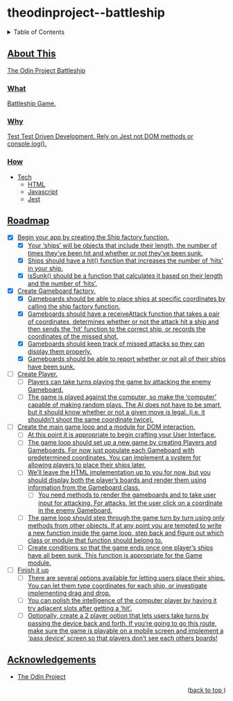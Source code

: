 # theodinproject--battleship
<a name="readme-top"></a>
<details>
    <summary>Table of Contents</summary>
    <ol>
        <li>
            <a href="#about-this">About This</a>
            <ul>
                <li><a href="#what">What</li>
                <li><a href="#why">Why</li>
                <li><a href="#how">How</li>
            </ul>
        </li>
        <li><a href="#roadmap">Roadmap</li>
        <li><a href="#acknowledgements">Acknowledgements</li>
    </ol>
</details>

## About This
The Odin Project Battleship

### What

Battleship Game.

### Why

Test Test Driven Development. Rely on Jest not DOM methods or console.log().

### How
* Tech
    * HTML
    * Javascript
    * Jest

## Roadmap
- [x] Begin your app by creating the Ship factory function.
    - [x] Your ‘ships’ will be objects that include their length, the number of times they’ve been hit and whether or not they’ve been sunk.
    - [x] Ships should have a hit() function that increases the number of ‘hits’ in your ship.
    - [x] isSunk() should be a function that calculates it based on their length and the number of ‘hits’.
- [x] Create Gameboard factory.
    - [x] Gameboards should be able to place ships at specific coordinates by calling the ship factory function.
    - [x] Gameboards should have a receiveAttack function that takes a pair of coordinates, determines whether or not the attack hit a ship and then sends the ‘hit’ function to the correct ship, or records the coordinates of the missed shot.
    - [x] Gameboards should keep track of missed attacks so they can display them properly.
    - [x] Gameboards should be able to report whether or not all of their ships have been sunk.
- [ ] Create Player.
    - [ ] Players can take turns playing the game by attacking the enemy Gameboard.
    - [ ] The game is played against the computer, so make the ‘computer’ capable of making random plays. The AI does not have to be smart, but it should know whether or not a given move is legal. (i.e. it shouldn’t shoot the same coordinate twice).
- [ ] Create the main game loop and a module for DOM interaction.
    - [ ] At this point it is appropriate to begin crafting your User Interface.
    - [ ] The game loop should set up a new game by creating Players and Gameboards. For now just populate each Gameboard with predetermined coordinates. You can implement a system for allowing players to place their ships later.
    - [ ] We’ll leave the HTML implementation up to you for now, but you should display both the player’s boards and render them using information from the Gameboard class.
        - [ ] You need methods to render the gameboards and to take user input for attacking. For attacks, let the user click on a coordinate in the enemy Gameboard.
    - [ ] The game loop should step through the game turn by turn using only methods from other objects. If at any point you are tempted to write a new function inside the game loop, step back and figure out which class or module that function should belong to.
    - [ ] Create conditions so that the game ends once one player’s ships have all been sunk. This function is appropriate for the Game module.
- [ ] Finish it up
    - [ ] There are several options available for letting users place their ships. You can let them type coordinates for each ship, or investigate implementing drag and drop.
    - [ ] You can polish the intelligence of the computer player by having it try adjacent slots after getting a ‘hit’.
    - [ ] Optionally, create a 2 player option that lets users take turns by passing the device back and forth. If you’re going to go this route, make sure the game is playable on a mobile screen and implement a ‘pass device’ screen so that players don’t see each others boards!

## Acknowledgements
* [The Odin Project](https://www.theodinproject.com/)
<p align="right">(<a href="#readme-top">back to top </a>)</p>